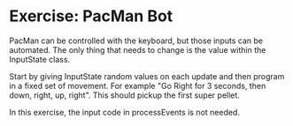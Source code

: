 # Exercise: PacMan Bot

PacMan can be controlled with the keyboard, but those inputs can be automated. The only thing that needs to change is
the value within the InputState class.

Start by giving InputState random values on each update and then program in a fixed set of movement. For example "Go
Right for 3 seconds, then down, right, up, right". This should pickup the first super pellet.

In this exercise, the input code in processEvents is not needed.
